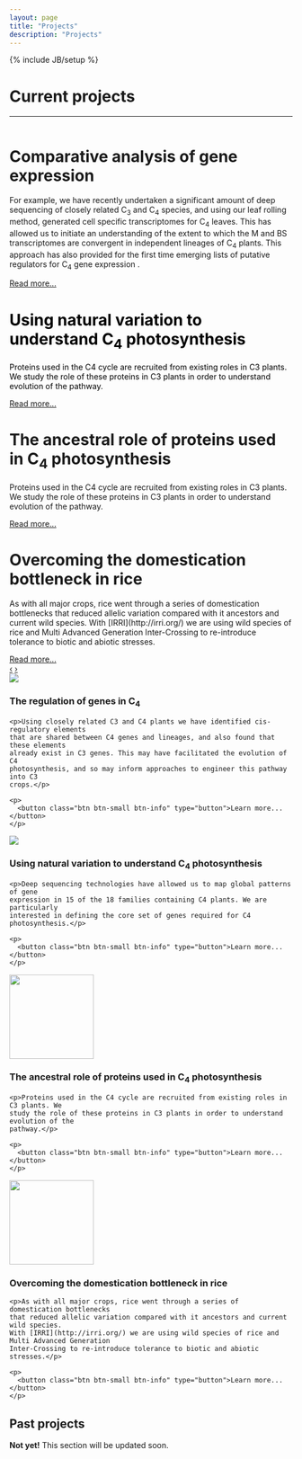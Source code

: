 ```yaml
---
layout: page
title: "Projects"
description: "Projects"
---
```

{% include JB/setup %}

# Current projects

----

<!-- carousel -->
<div id="myCarousel" class="carousel slide">
  <div class="carousel-inner">
    <div class="item active">
      <img src="http://lorempixel.com/1200/400/nature/1" alt="">
      <div class="container">
        <div class="carousel-caption">
          <h1 class="media-heading">Comparative analysis of gene expression</h1>
          <p>For example, we have recently undertaken a significant amount of deep sequencing of closely related C<sub>3</sub> and C<sub>4</sub> species, and using our leaf rolling method, generated cell specific transcriptomes for C<sub>4</sub> leaves.  This has allowed us to initiate an understanding of the extent to which the M and BS transcriptomes are convergent in independent lineages of C<sub>4</sub> plants.  This approach has also provided for the first time emerging lists of putative regulators for C<sub>4</sub> gene expression .</p>
          <a class="btn btn-info" href="#">Read more...</a>
        </div>
      </div>
    </div>
    <div class="item">
      <img src="{{%ASSET_PATH%}}../projects/diversity.png" alt="">
      <div class="container">
        <div class="carousel-caption">
          <h1 style="color: black;">Using natural variation to understand C<sub>4</sub> photosynthesis</h1>
          <p class="lead" style="color: black;">Proteins used in the C4 cycle are recruited from existing roles in C3 plants. We
    study the role of these proteins in C3 plants in order to understand evolution of the
    pathway.</p>
          <a class="btn btn-info" href="#">Read more...</a>
        </div>
      </div>
    </div>
    <div class="item">
      <img src="http://lorempixel.com/1200/400/nature/3" alt="">
      <div class="container">
        <div class="carousel-caption">
          <h1>The ancestral role of proteins used in C<sub>4</sub> photosynthesis</h1>
          <p class="lead">Proteins used in the C4 cycle are recruited from existing roles in C3 plants. We
    study the role of these proteins in C3 plants in order to understand evolution of the
    pathway.</p>
          <a class="btn btn-info" href="#">Read more...</a>
        </div>
      </div>
    </div>
    <div class="item">
      <img src="http://lorempixel.com/1200/400/nature/4" alt="">
      <div class="container">
        <div class="carousel-caption">
          <h1>Overcoming the domestication bottleneck in rice</h1>
          <p class="lead">As with all major crops, rice went through a series of domestication bottlenecks
    that reduced allelic variation compared with it ancestors and current wild species.
    With [IRRI](http://irri.org/) we are using wild species of rice and Multi Advanced Generation
    Inter-Crossing to re-introduce tolerance to biotic and abiotic stresses.</p>
          <a class="btn btn-info" href="#">Read more...</a>
        </div>
      </div>
    </div>
  </div>
  <a class="left carousel-control" href="#myCarousel" data-slide="prev">&lsaquo;</a>
  <a class="right carousel-control" href="#myCarousel" data-slide="next">&rsaquo;</a>
</div>
<!-- end of carousel -->

<div class="well media">
  <img class="media-object pull-left img-rounded" src="http://placekitten.com/150/150">

  <div class="media-body">
    <h3 class="media-heading">The regulation of genes in C<sub>4</sub></h3>

    <p>Using closely related C3 and C4 plants we have identified cis-regulatory elements
    that are shared between C4 genes and lineages, and also found that these elements
    already exist in C3 genes. This may have facilitated the evolution of C4
    photosynthesis, and so may inform approaches to engineer this pathway into C3
    crops.</p>

    <p>
      <button class="btn btn-small btn-info" type="button">Learn more...</button>
    </p>
  </div>
</div>

<div class="well media">
  <img class="media-object pull-left img-rounded" src="http://placekitten.com/g/150/150">

  <div class="media-body">
    <h3>Using natural variation to understand C<sub>4</sub> photosynthesis</h3>

    <p>Deep sequencing technologies have allowed us to map global patterns of gene
    expression in 15 of the 18 families containing C4 plants. We are particularly
    interested in defining the core set of genes required for C4 photosynthesis.</p>

    <p>
      <button class="btn btn-small btn-info" type="button">Learn more...</button>
    </p>
  </div>
</div>

<div class="well media">
  <img class="media-object pull-left img-rounded" src="{{%ASSET_PATH%}}../projects/ppdk_thumb.jpg"
  style="width:150px; height:150px;">

  <div class="media-body">
    <h3>The ancestral role of proteins used in C<sub>4</sub> photosynthesis</h3>

    <p>Proteins used in the C4 cycle are recruited from existing roles in C3 plants. We
    study the role of these proteins in C3 plants in order to understand evolution of the
    pathway.</p>

    <p>
      <button class="btn btn-small btn-info" type="button">Learn more...</button>
    </p>
  </div>
</div>

<div class="well media">
  <img class="media-object pull-left img-rounded" src="{{%ASSET_PATH%}}../projects/rice_thumb.jpg"
  style="width:150px; height:150px;">

  <div class="media-body">
    <h3>Overcoming the domestication bottleneck in rice</h3>

    <p>As with all major crops, rice went through a series of domestication bottlenecks
    that reduced allelic variation compared with it ancestors and current wild species.
    With [IRRI](http://irri.org/) we are using wild species of rice and Multi Advanced Generation
    Inter-Crossing to re-introduce tolerance to biotic and abiotic stresses.</p>

    <p>
      <button class="btn btn-small btn-info" type="button">Learn more...</button>
    </p>
  </div>
</div>

## Past projects

<div class="alert">
  <strong>Not yet!</strong> This section will be updated soon.
</div>
